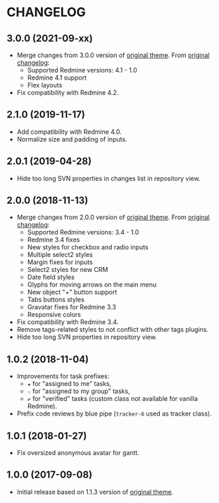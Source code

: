 CHANGELOG
=========


3.0.0 (2021-09-xx)
------------------

- Merge changes from 3.0.0 version of [original theme](https://www.redmineup.com/pages/themes/a1).
  From [original changelog](https://www.redmineup.com/pages/themes/a1/updates):
  - Supported Redmine versions: 4.1 - 1.0
  - Redmine 4.1 support
  - Flex layouts
- Fix compatibility with Redmine 4.2.


2.1.0 (2019-11-17)
------------------

- Add compatibility with Redmine 4.0.
- Normalize size and padding of inputs.


2.0.1 (2019-04-28)
------------------

- Hide too long SVN properties in changes list in repository view.


2.0.0 (2018-11-13)
------------------

- Merge changes from 2.0.0 version of [original theme](https://www.redmineup.com/pages/themes/a1).
  From [original changelog](https://www.redmineup.com/pages/themes/a1/updates):
  - Supported Redmine versions: 3.4 - 1.0
  - Redmine 3.4 fixes
  - New styles for checkbox and radio inputs
  - Multiple select2 styles
  - Margin fixes for inputs
  - Select2 styles for new CRM
  - Date field styles
  - Glyphs for moving arrows on the main menu
  - New object "+" button support
  - Tabs buttons styles
  - Gravatar fixes for Redmine 3.3
  - Responsive colors
- Fix compatibility with Redmine 3.4.
- Remove tags-related styles to not conflict with other tags plugins.
- Hide too long SVN properties in repository view.


1.0.2 (2018-11-04)
------------------

- Improvements for task prefixes: 
  - `★` for "assigned to me" tasks,
  - `☆` for "assigned to my group" tasks,
  - `✔` for "verified" tasks (custom class not available for vanilla Redmine).
- Prefix code reviews by blue pipe (`tracker-6` used as tracker class).


1.0.1 (2018-01-27)
------------------

- Fix oversized anonymous avatar for gantt.


1.0.0 (2017-09-08)
------------------

- Initial release based on 1.1.3 version of [original theme](https://www.redmineup.com/pages/themes/a1).
